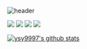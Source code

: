 ![header](https://capsule-render.vercel.app/api?type=waving&color=bdbdbd&height=250&section=header&text=Hi!%20&fontSize=75&animation=fadeIn&fontAlignY=40&desc=%20&descAlignY=62&descAlign=62)

<img src="https://img.shields.io/badge/-Python-3776AB?style=flat-aquare&logo=Python&logoColor=black"/>
<img src="https://img.shields.io/badge/-PyTorch++-EE4C2C?style=flat-aquare&logo=PyTorch&logoColor=black"/>
<img src="https://img.shields.io/badge/-C++-00599C?style=flat-aquare&logo=C%2B%2B&logoColor=black"/>
<img src="https://img.shields.io/badge/-TensorFlow-FF6F00?style=flat-aquare&logo=TensorFlow&logoColor=black"/>

[![ysy9997's github stats](https://github-readme-stats.vercel.app/api?username=ysy9997&count_private=1&custom_title=ysy9997&bg_color=0,F2F2F2,F2F2F2&title_color=939393&text_color=00000)](https://github.com/anuraghazra/github-readme-stats)


<!--
[![ysy9997's language stats](https://github-readme-stats.vercel.app/api/top-langs/?username=ysy9997&layout=compact)](https://github.com/anuraghazra/github-readme-stats)
-->

